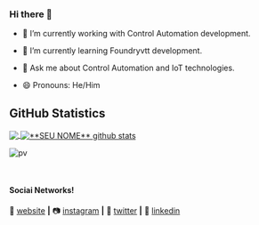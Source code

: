 ### Hi there 👋

<!--
**abiliojunior/abiliojunior** is a ✨ _special_ ✨ repository because its `README.md` (this file) appears on your GitHub profile.

Here are some ideas to get you started:

- 🔭 I’m currently working on ...
- 🌱 I’m currently learning ...
- 👯 I’m looking to collaborate on ...
- 🤔 I’m looking for help with ...
- 💬 Ask me about ...
- 📫 How to reach me: ...
- 😄 Pronouns: ...
- ⚡ Fun fact: ...
-->

- 🔭 I’m currently working with Control Automation development.
- 🌱 I’m currently learning Foundryvtt development.
- 💬 Ask me about Control Automation and IoT technologies.

- 😄 Pronouns: He/Him




## **GitHub Statistics**

<a href="https://github.com/abiliojunior/">
  <img align="center" src="https://github-readme-stats.vercel.app/api/top-langs/?username=abiliojunior&theme=dracula&hide_langs_below=1" />
</a>

<a href="https://github.com/abiliojunior/">
 <img align="center" src="https://github-readme-stats.vercel.app/api?username=abiliojunior&show_icons=true&theme=dracula&line_height=27" alt="**SEU NOME** github stats"/>
</a>

![pv](https://pageview.vercel.app/?github_user=abiliojunior)

[website]: https://abiliojunior.github.io/
[instagram]: https://www.instagram.com/abiliojunior/
[twitter]: https://twitter.com/abiliojunior
[linkedin]: https://www.linkedin.com/in/abiliojunior/
<br>

#### Sociai Networks!

🏡 [website][website] **|** 
📷 [instagram][instagram] **|** 
:baby_chick: [twitter][twitter] **|** 
👔 [linkedin][linkedin]
